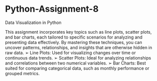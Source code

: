 # Python-Assignment-8

Data Visualization in Python

This assignment incorporates key topics such as line plots, scatter plots, and bar charts, each tailored to specific scenarios for analyzing and presenting data effectively. By mastering these techniques, you can uncover patterns, relationships, and insights that are otherwise hidden in raw data.
➢ Line Plots: Used for visualizing changes over time or continuous data trends.
➢ Scatter Plots: Ideal for analyzing relationships and correlations between two 
numerical variables.
➢ Bar Charts: Best suited for comparing categorical data, such as monthly 
performance or grouped metrics.
